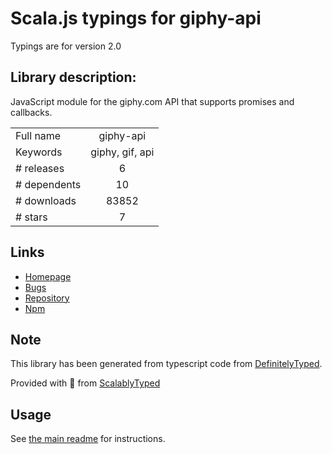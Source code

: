 
# Scala.js typings for giphy-api

Typings are for version 2.0

## Library description:
JavaScript module for the giphy.com API that supports promises and callbacks.

|                    |                 |
| ------------------ | :-------------: |
| Full name          | giphy-api |
| Keywords           | giphy, gif, api |
| # releases         | 6 |
| # dependents       | 10 |
| # downloads        | 83852 |
| # stars            | 7 |

## Links
- [Homepage](https://github.com/austinkelleher/giphy-api)
- [Bugs](https://github.com/austinkelleher/giphy-api/issues)
- [Repository](https://github.com/austinkelleher/giphy-api)
- [Npm](https://www.npmjs.com/package/giphy-api)
    


## Note
This library has been generated from typescript code from [DefinitelyTyped](https://definitelytyped.org).

Provided with :purple_heart: from [ScalablyTyped](https://github.com/oyvindberg/ScalablyTyped)

## Usage
See [the main readme](../../readme.md) for instructions.


